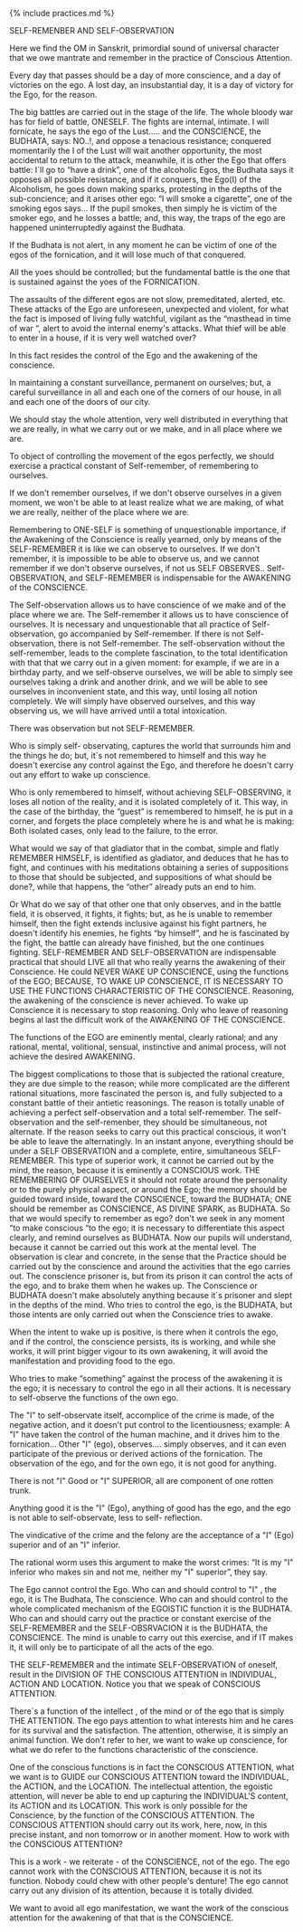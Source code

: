 {% include practices.md %}

SELF-REMENBER AND SELF-OBSERVATION

Here we find the OM in Sanskrit,
primordial sound of universal character
that we owe mantrate and remember
in the practice of Conscious Attention.
 

Every day that passes should be a day of more conscience, and a day of victories on the ego. A lost day, an insubstantial day, it is a day of victory for the Ego, for the reason.

The big battles are carried out in the stage of the life. The whole bloody war has for field of battle, ONESELF. The fights are internal, intimate. I will fornicate, he says the ego of the Lust.....
and the CONSCIENCE, the BUDHATA, says: NO..!, and oppose a tenacious resistance; conquered momentarily the I of the Lust will wait another opportunity, the most accidental to return to the attack, meanwhile, it is other the Ego that offers battle: I´ll go to “have a drink”, one of the alcoholic Egos, the Budhata says it opposes all possible resistance, and if it conquers, the Ego(I) of the Alcoholism, he goes down making sparks, protesting in the depths of the sub-concience; and it arises other ego: “I will smoke a cigarette”, one of the smoking egos says... If the pupil smokes, then simply he is victim of the smoker ego, and he losses a battle; and, this way, the traps of the ego are happened uninterruptedly against the Budhata.

If the Budhata is not alert, in any moment he can be victim of one of the egos of the fornication, and it will lose much of that conquered.

All the yoes should be controlled; but the fundamental battle is the one that is sustained against the yoes of the FORNICATION.

The assaults of the different egos are not slow, premeditated, alerted, etc. These attacks of the Ego are unforeseen, unexpected and violent, for what the fact is imposed of living fully watchful, vigilant as the “masthead in time of war “, alert to avoid the internal enemy's attacks. What thief will be able to enter in a house, if it is very well watched over?

In this fact resides the control of the Ego and the awakening of the conscience.

In maintaining a constant surveillance, permanent on ourselves; but, a careful surveillance in all and each one of the corners of our house, in all and each one of the doors of our city.

We should stay the whole attention, very well distributed in everything that we are really, in what we carry out or we make, and in all place where we are.

To object of controlling the movement of the egos perfectly, we should exercise a practical constant of Self-remember, of remembering to ourselves.

If we don't remember ourselves, if we don't observe ourselves in a given moment, we won't be able to at least realize what we are making, of what we are really, neither of the place where we are.

Remembering to ONE-SELF is something of unquestionable importance, if the Awakening of the Conscience is really yearned, only by means of the SELF-REMEMBER it is like we can observe to ourselves. If we don't remember, it is impossible to be able to observe us, and we cannot remember if we don't observe ourselves, if not us SELF OBSERVES.. Self-OBSERVATION, and SELF-REMEMBER is indispensable for the AWAKENING of the CONSCIENCE.

The Self-observation allows us to have conscience of we make and of the place where we are. The Self-remember it allows us to have conscience of ourselves. It is necessary and unquestionable that all practice of Self-observation, go accompanied by Self-remember. If there is not Self-observation, there is not Self-remember. The self-observation without the self-remember, leads to the complete fascination, to the total identification with that that we carry out in a given moment: for example, if we are in a birthday party, and we self-observe  ourselves, we will be able to simply see ourselves taking a drink and another drink, and we will be able to see ourselves in inconvenient state, and this way, until losing all notion completely. We will simply have observed ourselves, and this way observing us, we will have arrived until a total intoxication.

There was observation but not SELF-REMEMBER.

Who is simply self- observating, captures the world that surrounds him and the things he do; but, it´s not remembered to himself and this way he doesn't exercise  any control against the Ego, and therefore he doesn't carry out any effort to wake up conscience.

Who is only remembered to himself, without achieving SELF-OBSERVING, it loses all notion of the reality, and it is isolated completely of it. This way, in the case of the birthday, the “guest” is remembered to himself, he is put in a corner, and forgets the place completely where he is and  what he is making: Both isolated cases, only lead to the failure, to the error.

What would we say of that gladiator that in the combat, simple and flatly REMEMBER HIMSELF, is identified as gladiator, and deduces that he has to fight, and continues with his meditations obtaining a series of suppositions to those that should be subjected, and suppositions of what should be done?, while that happens, the “other” already puts an end to him.

Or What do we say of that other one that only observes, and in the battle field, it is observed, it fights, it fights; but, as he is unable to remember himself, then the fight extends inclusive against his fight partners, he doesn't identify his enemies, he fights “by himself”, and he is fascinated by the fight, the battle can already have finished, but the one continues fighting. SELF-REMEMBER AND SELF-OBSERVATION are indispensable practical that should LIVE all that who really yearns the awakening of their Conscience. He could NEVER WAKE UP CONSCIENCE, using the functions of the EGO; BECAUSE, TO WAKE UP CONSCIENCE, IT IS NECESSARY TO USE THE FUNCTIONS CHARACTERISTIC OF THE CONSCIENCE. Reasoning, the awakening of the conscience is never achieved. To wake up Conscience it is necessary to stop reasoning. Only who leave of reasoning  begins al last the difficult work of the AWAKENING OF THE CONSCIENCE.

The functions of the EGO are eminently mental, clearly rational; and any rational, mental, volitional, sensual, instinctive and animal process,  will not achieve the desired AWAKENING.

The biggest complications to those that is subjected the rational creature, they are due simple to the reason; while more complicated are the different rational situations, more fascinated the person is, and fully subjected to a constant battle of their antietic reasonings. The reason is totally unable of achieving a perfect self-observation and a total self-remember. The self-observation and the self-remenber, they should be simultaneous, not alternate. If the reason seeks to carry out this practical conscious, it won't be able to leave the alternatingly. In an instant anyone, everything should be under a SELF OBSERVATION and a complete, entire, simultaneous SELF-REMEMBER. This type of superior work, it cannot be carried out by the mind, the reason, because it is eminently a CONSCIOUS work. THE  REMEMBERING OF OURSELVES it should not rotate around the personality or to the purely physical aspect, or around the Ego; the memory should be guided toward inside, toward the CONSCIENCE, toward the BUDHATA; ONE should be remember as CONSCIENCE, AS DIVINE SPARK, as BUDHATA. So that we would specify to remember as ego? don't we seek in any moment “to make conscious “to the ego; it is necessary to differentiate this aspect clearly, and remind ourselves as BUDHATA. Now our pupils will understand, because it cannot be carried out this work at the mental level. The observation is clear and concrete, in the sense that the Practice should be carried out by the conscience and around the activities that the ego carries out. The conscience prisoner is, but from its prison it can control the acts of the ego, and to brake them when he wakes up. The Conscience or BUDHATA doesn't make absolutely anything because it´s prisoner and slept in the depths of the mind. Who tries to control the ego, is the BUDHATA, but those intents are only carried out when the Conscience tries to awake.

When the intent to wake up is positive, is there when it controls the ego, and if the control, the conscience persists, its is working, and while she works, it will print bigger vigour to its own awakening, it will avoid the manifestation and providing food to the ego.

Who tries to make “something” against the process of the awakening it is the ego; it is necessary to control  the ego in all their actions. It is necessary to self-observe the functions of the own ego.

The "I"  to self-observate itself, accomplice of the crime is made, of the negative action, and it doesn't put control to the licentiousness; example: A "I" have taken the control of the human machine, and it drives him to the fornication... Other "I" (ego), observes.... simply observes, and it can even participate of the previous or derived actions of the fornication. The observation of the ego, and for the own ego, it is not good for anything.

There is not "I" Good or "I"  SUPERIOR, all are component of one rotten trunk.

Anything good it is the "I" (Ego), anything of good has the ego, and the ego is not able to self-observate, less to self- reflection.

The vindicative of the crime and the felony are the acceptance of a "I" (Ego) superior and of an "I" inferior.

The rational worm uses this argument to make the worst crimes: “It is my "I"  inferior who makes sin and not me, neither my "I"  superior”, they say.

The Ego cannot control the Ego. Who can and should control to "I" , the ego, it is The Budhata, The conscience. Who can and should control to the whole complicated mechanism of the  EGOISTIC function it is the BUDHATA. Who can and should carry out the practice or constant exercise of the SELF-REMEMBER and the SELF-OBSRVACION it is the BUDHATA, the CONSCIENCE. The mind is unable to carry out this exercise, and if IT makes it, it will only be to participate of all the acts of the ego.

THE SELF-REMEMBER and the intimate SELF-OBSERVATION of oneself, result in the DIVISION OF THE CONSCIOUS ATTENTION in INDIVIDUAL, ACTION AND LOCATION. Notice you that we speak of CONSCIOUS ATTENTION.

There´s a function of the intellect , of the mind or of the ego that is simply THE ATTENTION. The ego pays attention to what interests him and he cares for its survival and the satisfaction. The attention, otherwise, it is simply an animal function. We don't refer to her, we want to wake up conscience, for what we do refer to the functions characteristic of the conscience.

One of the conscious functions is in fact the CONSCIOUS ATTENTION, what we want is to GUIDE our CONSCIOUS ATTENTION toward the INDIVIDUAL, the ACTION, and the LOCATION. The intellectual attention, the egoistic attention, will never be able to end up capturing the INDIVIDUAL'S content, its ACTION and its LOCATION. This work is only possible for the Conscience, by the function of the CONSCIOUS ATTENTION. The CONSCIOUS ATTENTION should carry out its work, here, now, in this precise instant, and non tomorrow or in another moment. How to work with the CONSCIOUS ATTENTION?

This is a work - we reiterate - of the CONSCIENCE, not of the ego. The ego cannot work with the CONSCIOUS ATTENTION, because it is not its function. Nobody could chew with other people's denture!
The ego cannot carry out any division of its attention, because it is totally divided.

We want to avoid all ego manifestation, we want the work of the conscious attention for the awakening of that that is the CONSCIENCE.
